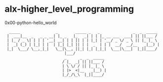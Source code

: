 # alx-higher_level_programming

0x00-python-hello_world

      _____                _        _____ _   _               _  _  _____ 
     |  ___|__  _   _ _ __| |_ _   |_   _| | | |_ __ ___  ___| || ||___ / 
     | |_ / _ \| | | | '__| __| | | || | | |_| | '__/ _ \/ _ \ || |_ |_ \ 
     |  _| (_) | |_| | |  | |_| |_| || | |  _  | | |  __/  __/__   _|__) |
     |_|  \___/ \__,_|_|   \__|\__, ||_| |_| |_|_|  \___|\___|  |_||____/ 
                               |___/                                      
                               _      _  _  _____ 
                              / |_  _| || ||___ / 
                              | \ \/ / || |_ |_ \ 
                              | |>  <|__   _|__) |
                              |_/_/\_\  |_||____/ 
                                                  

